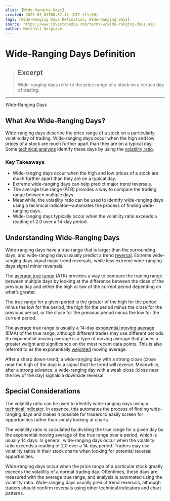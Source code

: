 ```yaml
---
alias: [Wide-Ranging Days]
created: 2021-03-03T00:57:14 (UTC +11:00)
tags: [Wide-Ranging Days Definition, Wide-Ranging Days]
source: https://www.investopedia.com/terms/w/wide-ranging-days.asp
author: Marshall Hargrave
---
```


# Wide-Ranging Days Definition

> ## Excerpt
> Wide-ranging days refer to the price range of a stock on a certain day of trading.

---

Wide-Ranging Days
## What Are Wide-Ranging Days?

Wide-ranging days describe the price range of a stock on a particularly volatile day of trading. Wide-ranging days occur when the high and low prices of a stock are much further apart than they are on a typical day. Some [technical analysts](https://www.investopedia.com/terms/t/technical-analyst.asp) identify these days by using the [volatility ratio](https://www.investopedia.com/terms/v/volatility-ratio.asp).

### Key Takeaways

-   Wide-ranging days occur when the high and low prices of a stock are much further apart than they are on a typical day. 
-   Extreme wide-ranging days can help predict major trend reversals.
-   The average true range (ATR) provides a way to compare the trading range between multiple days. 
-   Meanwhile, the volatility ratio can be used to identify wide-ranging days using a technical indicator—automates the process of finding wide-ranging days.
-   Wide-ranging days typically occur when the volatility ratio exceeds a reading of 2.0 over a 14-day period.

## Understanding Wide-Ranging Days

Wide-ranging days have a true range that is larger than the surrounding days, and wide-ranging days usually predict a trend [reversal](https://www.investopedia.com/terms/r/reversal.asp). Extreme wide-ranging days signal major trend reversals, while less extreme wide-ranging days signal minor reversals.

The [average true range](https://www.investopedia.com/terms/a/atr.asp) (ATR) provides a way to compare the trading range between multiple days by looking at the difference between the close of the previous day and either the high or low of the current period depending on what’s greater. 

The true range for a given period is the greater of the high for the period minus the low for the period, the high for the period minus the close for the previous period, or the close for the previous period minus the low for the current period.

The average true range is usually a 14-day [exponential moving average](https://www.investopedia.com/terms/e/ema.asp) (EMA) of the true range, although different trades may use different periods. An exponential moving average is a type of moving average that places a greater weight and significance on the most recent data points. This is also referred to as the exponentially [weighted](https://www.investopedia.com/terms/w/weighted.asp) moving average.

After a sharp down-trend, a wide-ranging day with a strong close (close near the high of the day) is a signal that the trend will reverse. Meanwhile, after a strong advance, a wide-ranging day with a weak close (close near the low of the day) signals a downside reversal.

## Special Considerations 

The volatility ratio can be used to identify wide-ranging days using a [technical indicator](https://www.investopedia.com/terms/t/technicalindicator.asp). In essence, this automates the process of finding wide-ranging days and makes it possible for traders to easily screen for opportunities rather than simply looking at charts.

The volatility ratio is calculated by dividing the true range for a given day by the exponential moving average of the true range over a period, which is usually 14 days. In general, wide-ranging days occur when the volatility ratio exceeds a reading of 2.0 over a 14-day period. Traders may use volatility ratios in their stock charts when looking for potential reversal opportunities.

Wide-ranging days occur when the price range of a particular stock greatly exceeds the volatility of a normal trading day. Oftentimes, these days are measured with the average true range, and analysis is automated using the volatility ratio. Wide-ranging days usually predict trend reversals, although traders should confirm reversals using other technical indicators and chart patterns.
